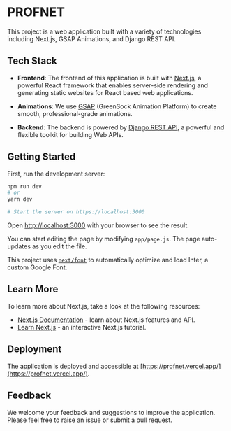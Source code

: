 


# PROFNET

This project is a web application built with a variety of technologies including Next.js, GSAP Animations, and Django REST API.

## Tech Stack

- **Frontend**: The frontend of this application is built with [Next.js](https://nextjs.org/), a powerful React framework that enables server-side rendering and generating static websites for React based web applications.

- **Animations**: We use [GSAP](https://greensock.com/gsap/) (GreenSock Animation Platform) to create smooth, professional-grade animations.

- **Backend**: The backend is powered by [Django REST API](https://www.django-rest-framework.org/), a powerful and flexible toolkit for building Web APIs.

## Getting Started

First, run the development server:

```bash
npm run dev
# or
yarn dev

# Start the server on https://localhost:3000
```

Open [http://localhost:3000](http://localhost:3000) with your browser to see the result.

You can start editing the page by modifying `app/page.js`. The page auto-updates as you edit the file.

This project uses [`next/font`](https://nextjs.org/docs/basic-features/font-optimization) to automatically optimize and load Inter, a custom Google Font.

## Learn More

To learn more about Next.js, take a look at the following resources:

- [Next.js Documentation](https://nextjs.org/docs) - learn about Next.js features and API.
- [Learn Next.js](https://nextjs.org/learn) - an interactive Next.js tutorial.



## Deployment

The application is deployed and accessible at [https://profnet.vercel.app/](https://profnet.vercel.app/).

## Feedback

We welcome your feedback and suggestions to improve the application. Please feel free to raise an issue or submit a pull request.



